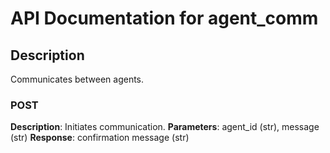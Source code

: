 # API Documentation for agent_comm

## Description
Communicates between agents.

### POST
**Description**: Initiates communication.
**Parameters**: agent_id (str), message (str)
**Response**: confirmation message (str)

